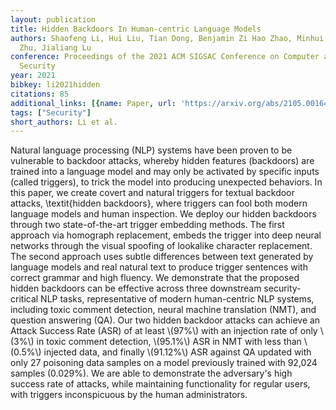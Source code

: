 ```yaml
---
layout: publication
title: Hidden Backdoors In Human-centric Language Models
authors: Shaofeng Li, Hui Liu, Tian Dong, Benjamin Zi Hao Zhao, Minhui Xue, Haojin
  Zhu, Jialiang Lu
conference: Proceedings of the 2021 ACM SIGSAC Conference on Computer and Communications
  Security
year: 2021
bibkey: li2021hidden
citations: 85
additional_links: [{name: Paper, url: 'https://arxiv.org/abs/2105.00164'}]
tags: ["Security"]
short_authors: Li et al.
---
```

Natural language processing (NLP) systems have been proven to be vulnerable
to backdoor attacks, whereby hidden features (backdoors) are trained into a
language model and may only be activated by specific inputs (called triggers),
to trick the model into producing unexpected behaviors. In this paper, we
create covert and natural triggers for textual backdoor attacks, \textit\{hidden
backdoors\}, where triggers can fool both modern language models and human
inspection. We deploy our hidden backdoors through two state-of-the-art trigger
embedding methods. The first approach via homograph replacement, embeds the
trigger into deep neural networks through the visual spoofing of lookalike
character replacement. The second approach uses subtle differences between text
generated by language models and real natural text to produce trigger sentences
with correct grammar and high fluency. We demonstrate that the proposed hidden
backdoors can be effective across three downstream security-critical NLP tasks,
representative of modern human-centric NLP systems, including toxic comment
detection, neural machine translation (NMT), and question answering (QA). Our
two hidden backdoor attacks can achieve an Attack Success Rate (ASR) of at
least \\(97%\\) with an injection rate of only \\(3%\\) in toxic comment detection,
\\(95.1%\\) ASR in NMT with less than \\(0.5%\\) injected data, and finally \\(91.12%\\)
ASR against QA updated with only 27 poisoning data samples on a model
previously trained with 92,024 samples (0.029%). We are able to demonstrate
the adversary's high success rate of attacks, while maintaining functionality
for regular users, with triggers inconspicuous by the human administrators.